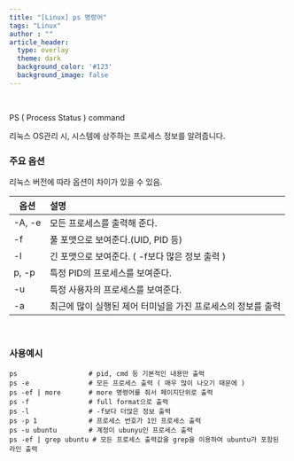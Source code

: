 ```yaml
---
title: "[Linux] ps 명령어"
tags: "Linux"
author : ""
article_header:
  type: overlay
  theme: dark
  background_color: '#123'
  background_image: false
---
```


<br>

PS ( Process Status ) command

리눅스 OS관리 시, 시스템에 상주하는 프로세스 정보를 알려줍니다.



### 주요 옵션

리눅스 버전에 따라 옵션이 차이가 있을 수 있음.

| **옵션** | **설명**                                                     |
| -------- | :----------------------------------------------------------- |
| -A, -e   | 모든 프로세스를 출력해 준다.                                 |
| -f       | 풀 포맷으로 보여준다.(UID, PID 등)                           |
| -l       | 긴 포맷으로 보여준다. ( -f보다 많은 정보 출력 )              |
| p, -p    | 특정 PID의 프로세스를 보여준다.                              |
| -u       | 특정 사용자의 프로세스를 보여준다.                           |
| -a       | 최근에 많이 실행된 제어 터미널을 가진 프로세스의 정보를 출력 |

<br>

### 사용예시

```shell
ps					# pid, cmd 등 기본적인 내용만 출력
ps -e				# 모든 프로세스 출력 ( 매우 많이 나오기 때문에 )
ps -ef | more		# more 명령어를 줘서 페이지단위로 출력
ps -f 				# full format으로 출력
ps -l				# -f보다 더많은 정보 출력
ps -p 1				# 프로세스 번호가 1인 프로세스 출력
ps -u ubuntu 		# 계정이 ubunyu인 프로세스 출력
ps -ef | grep ubuntu # 모든 프로세스 출력값을 grep을 이용하여 ubuntu가 포함된 라인 출력


```

